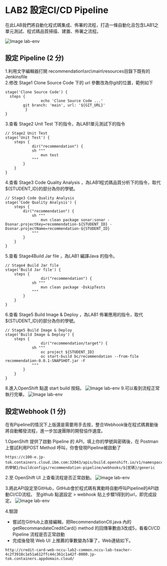 
# LAB2 設定CI/CD Pipeline
在此LAB我們將自動化程式碼集成、佈署的流程，打造一條自動化且包含LAB1之單元測試、程式碼品質掃描、建置、佈署之流程。 

![Image lab-env](https://raw.githubusercontent.com/j3ffk3/nccu-lab-2020/main/imgs/build-success.PNG)

## 設定 Pipeline (2 分)
1.利用文字編輯器打開 recommendation\src\main\resources目錄下既有的 Jenkinsfile  
2.修改 Stage1 Clone Source Code 下的 url 參數改為你git的位置，範例如下
```
stage('Clone Source Code') {
  steps {
            	echo 'Clone Source Code ...'
		git branch: 'main', url: '${GIT_URL}'
         }
}
```
3.查看 Stage2 Unit Test 下的指令，為LAB1單元測試下的指令
```
// Stage2 Unit Test
stage('Unit Test') {
	steps {
        	dir("recommendation") {
			sh """
				mvn test
			"""
		}
	}
}
```
4.查看 Stage3 Code Quality Analysis ，為LAB1程式碼品質分析下的指令，取代${STUDENT_ID}的部分為你的學號。
```
// Stage3 Code Quality Analysis
stage('Code Quality Analysis') {
	steps {
		dir("recommendation") {
			sh """
				mvn clean package sonar:sonar -Dsonar.projectKey=recommendation-${STUDENT_ID} -Dsonar.projectName=recommendation-${STUDENT_ID}
			"""
		}
	}
}
```
5.查看 Stage4Build Jar file ，為LAB1 編譯Java 的指令。
```
// Stage4 Build Jar file
stage('Build Jar file') {
	steps {
            	dir("recommendation") {
			sh """
				mvn clean package -DskipTests
			"""
		}
	}
}
```
6.查看 Stage5 Build Image & Deploy ，為LAB1 佈署應用的指令，取代${STUDENT_ID}的部分為你的學號。

```
// Stage5 Build Image & Deploy
stage('Build Image & Deploy') {
	steps {
            	dir("recommendation/target") {
			sh """
				oc project ${STUDENT_ID}
				oc start-build bc/recommendation --from-file recommendation-0.0.1-SNAPSHOT.jar -F
			"""
		}
	}
}
```

8.進入OpenShift 點選 start build 按鈕。
![Image lab-env](https://raw.githubusercontent.com/j3ffk3/nccu-lab-2020/main/imgs/lab2-start-build.PNG)
9.可以看到流程正常執行完畢。 
![Image lab-env](https://raw.githubusercontent.com/j3ffk3/nccu-lab-2020/main/imgs/build-success.PNG)

## 設定Webhook (1 分)
在有Pipeline的情況下上版還是需要用手去按，整合Webhook後在程式碼異動後將自動觸發流程，進一步加速團隊的開發協作速度。

1.OpenShift 提供了啟動 Pipeline 的 API，填上你的學號與密碼後，在 Postman 上嘗試利用POST Method 呼叫，你會發現Pipeline被啟動了
```
https://c100-e.jp-tok.containers.cloud.ibm.com:32043/apis/build.openshift.io/v1/namespaces/${你的學號}/buildconfigs/recommendation-pipeline/webhooks/${密碼}/generic
```
2.至 OpenShift UI 上查看流程是否正常啟動。
![Image lab-env](https://raw.githubusercontent.com/j3ffk3/nccu-lab-2020/main/imgs/build-success.PNG)

3.將此API設定至GitHub，GitHub會於程式碼有異動時自動呼叫Pipeline的API啟動CI/CD流程。
至github 點選設定 > webhook 貼上步驟1得到的url，即完成設定。
![Image lab-env](https://raw.githubusercontent.com/j3ffk3/nccu-lab-2020/main/imgs/lab2-webhook2.PNG)

4.驗證
- 嘗試在GitHub上直接編輯，把RecommendationCtl.java 內的 getRecommandateCreditCard() method 的回傳筆數由3改成5，看看CI/CD Pipeline 流程是否正常啟動
- 完成後發現 Web UI 上推薦的筆數變為5筆了，Web連結如下。
```
http://credit-card-web-nccu-lab2-common.nccu-lab-teacher-4c2f3918c1e51a612ffc44c361c1a42f-0000.jp-tok.containers.appdomain.cloud/
```
